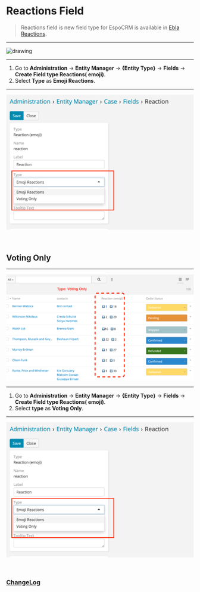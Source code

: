 # Reactions Field <a href="https://www.eblasoft.com.tr/espocrm-extension-page/reactions" target="_blank" id="ext-version" data-id="636ce5a5c0c107e82"></a>

> Reactions field is new field type for EspoCRM is available
> in [Ebla Reactions](https://www.eblasoft.com.tr/espocrm-extension-page/reactions).

---

<img src="https://eblasoft.github.io/documentation/_static/images/extensions/reactions/reactions.png" alt="drawing" style="width:200px;"/>

---

1. Go to **Administration** -> **Entity Manager** -> **{Entity Type}** -> **Fields** -> **Create Field type Reactions(
   emoji)**.
2. Select **Type** as **Emoji Reactions**.

---

![Reactions](../../_static/images/extensions/reactions/reactions-op.png)

<br>

## Voting Only

---

![Voting Only](../../_static/images/extensions/reactions/voting-only.png)

---

1. Go to **Administration** -> **Entity Manager** -> **{Entity Type}** -> **Fields** -> **Create Field type Reactions(
   emoji)**.
2. Select **type** as **Voting Only**.

---

![Voting Only](../../_static/images/extensions/reactions/reactions-op.png)


<br>


### <font color=gray> [ChangeLog](changelog.md) </font>